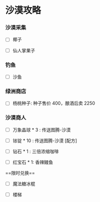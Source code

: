 # 沙漠攻略

### 沙漠采集

- [ ] 椰子
- [ ] 仙人掌果子



### 钓鱼

- [ ] 沙鱼



### 绿洲商店

- [ ] 杨桃种子: 种子售价 400，酿酒后卖 2250



### 沙漠商人

- [ ] 万象晶球 * 3 :  传送图腾-沙漠
- [ ] 铱锭 * 10 : 传送图腾-沙漠 [配方]
- [ ] 钻石 * 1 : 三倍浓缩咖啡
- [ ] 红宝石 * 1: 香辣鳗鱼



==限时兑换==

- [ ] 魔法糖冰棍
- [ ] 楼梯



